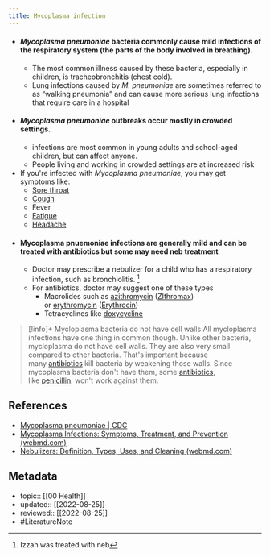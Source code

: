 ```yaml
---
title: Mycoplasma infection
---
```


- #### _Mycoplasma pneumoniae_ bacteria commonly cause mild infections of the respiratory system (the parts of the body involved in breathing).
	- The most common illness caused by these bacteria, especially in children, is tracheobronchitis (chest cold).
	- Lung infections caused by _M. pneumoniae_ are sometimes referred to as “walking pneumonia” and can cause more serious lung infections that require care in a hospital
- #### _Mycoplasma pneumoniae_ outbreaks occur mostly in crowded settings.
	- infections are most common in young adults and school-aged children, but can affect anyone.
	- People living and working in crowded settings are at increased risk
- If you're infected with _Mycoplasma pneumoniae_, you may get symptoms like:
	- [Sore throat](https://www.webmd.com/cold-and-flu/understanding-sore-throat-basics)
	- [Cough](https://www.webmd.com/cold-and-flu/cough-relief-12/slideshow-cough-treatments)
	- Fever
	- [Fatigue](https://www.webmd.com/women/guide/why-so-tired-10-causes-fatigue)
	- [Headache](https://www.webmd.com/migraines-headaches/migraines-headaches-migraines)
- #### Mycoplasma pnuemoniae infections are generally mild and can be treated with antibiotics but some may need neb treatment
	- Doctor may prescribe a nebulizer for a child who has a respiratory infection, such as bronchiolitis. [^1]
	- For antibiotics, doctor may suggest one of these types
		- Macrolides such as [azithromycin](https://www.webmd.com/drugs/mono-3223-AZITHROMYCIN+250%2f500+MG+-+ORAL.aspx?drugid=1527&drugname=Azithromycin+Oral) ([ZIthromax](https://www.webmd.com/drugs/2/drug-1322-5223/zithromax-oral/azithromycin-suspension-oral/details)) or [erythromycin](https://www.webmd.com/drugs/mono-15-ERYTHROMYCIN+BASE%2c+ERYTHROMYCIN+STEARATE+-+ORAL.aspx?drugid=3959&drugname=erythromycin+oral) ([Erythrocin](https://www.webmd.com/drugs/2/drug-5390/erythrocin-as-stearate-oral/details))
		- Tetracyclines like [doxycycline](https://www.webmd.com/drugs/2/drug-14449/doxycycline+oral/details)

> [!info]+ Mycloplasma bacteria do not have cell walls
> All mycloplasma infections have one thing in common though. Unlike other bacteria, mycloplasma do not have cell walls. They are also very small compared to other bacteria. That's important because many [antibiotics](https://www.webmd.com/cold-and-flu/rm-quiz-antibiotics-myths-facts) kill bacteria by weakening those walls. Since mycoplasma bacteria don't have them, some [antibiotics](https://www.webmd.com/cold-and-flu/video/josephson-antibiotics), like [penicillin](https://www.webmd.com/drugs/2/drug-3781/penicillin+g+benzathine+intramuscular/details), won't work against them.


[^1]: Izzah was treated with neb

## References
- [Mycoplasma pneumoniae | CDC](https://www.cdc.gov/pneumonia/atypical/mycoplasma/index.html)
- [Mycoplasma Infections: Symptoms, Treatment, and Prevention (webmd.com)](https://www.webmd.com/a-to-z-guides/mycoplasma-infections)
- [Nebulizers: Definition, Types, Uses, and Cleaning (webmd.com)](https://www.webmd.com/asthma/guide/home-nebulizer-therapy)

## Metadata
- topic:: [[00 Health]]
- updated:: [[2022-08-25]]
- reviewed:: [[2022-08-25]]
- #LiteratureNote 
